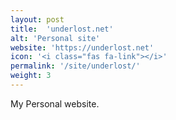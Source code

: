 ```yaml
---
layout: post
title:  'underlost.net'
alt: 'Personal site'
website: 'https://underlost.net'
icon: '<i class="fas fa-link"></i>'
permalink: '/site/underlost/'
weight: 3
---
```


My Personal website.
